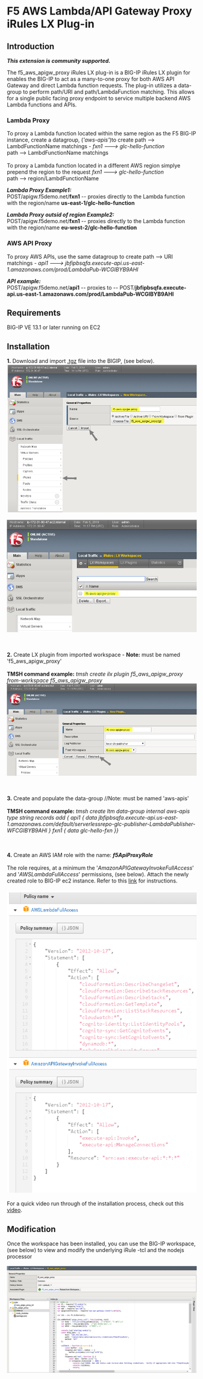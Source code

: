 # F5 AWS Lambda/API Gateway Proxy iRules LX Plug-in

## Introduction

<b><i>**This extension is community supported.**</i></b>

The f5_aws_apigw_proxy iRules LX plug-in is a BIG-IP iRules LX plugin for enables the BIG-IP to act as a many-to-one proxy for both AWS API Gateway and direct Lambda function requests.  The plug-in utilizes a data-group to perform path/URI and path/LambdaFunction matching.  This allows for a single public facing proxy endpoint to service multiple backend AWS Lambda functions and APIs.

### Lambda Proxy
To proxy a Lambda function located within the same region as the F5 BIG-IP instance, create a datagroup, (<i>'aws-apis'</i>)to create path --> LambdFunctionName matchings -   <i>fxn1 ---> glc-hello-function</i><br>path --> LambdFunctionName matchings<br><br>To proxy a Lambda function located in a different AWS region simplye prepend the region to the request <i>fxn1 ---> glc-hello-function</i><br>path --> region/LambdFunctionName   

<b><i>Lambda Proxy Example1:</b></i><br>POST/apigw.f5demo.net/<b>fxn1</b>  -- proxies directly to the Lambda function with the region/name <b>us-east-1/glc-hello-function</b>

<b><i>Lambda Proxy outsid of region Example2:</b></i><br>POST/apigw.f5demo.net/<b>fxn1</b>  -- proxies directly to the Lambda function with the region/name <b>eu-west-2/glc-hello-function</b>


### AWS API Proxy
To proxy AWS APIs, use the same datagroup to create path --> URI matchings -   <i>api1 ---> jbfipbsqfa.execute-api.us-east-1.amazonaws.com/prod/LambdaPub-WCGIBYB9AHI</i><br>     

<b><i>API example:</b></i><br>POST/apigw.f5demo.net/<b>api1</b>  -- proxies to -- POST/<b>jbfipbsqfa.execute-api.us-east-1.amazonaws.com/prod/LambdaPub-WCGIBYB9AHI</b>
        
## Requirements

BIG-IP VE 13.1 or later running on EC2

## Installation

<b>1.</b> Download and import [.tgz](https://github.com/gregcoward/f5-aws-apigw-proxy/releases/download/1.0.0/f5_aws_apigw_proxy.tgz) file into the BIGIP, (see below). 
<br><img src="images/impwrkspace.png"><br>
<br><img src="images/installedwrkspace.png"><br> 

<br><br><b>2.</b> Create LX plugin from imported workspace   -  <b>Note:</b> must be named 'f5_aws_apigw_proxy'
<br><br><b>TMSH command example:</b> <i>tmsh create ilx plugin f5_aws_apigw_proxy from-workspace f5_aws_apigw_proxy</i>
<br><img src="images/newplugin.png"><br>

<br><br><b>3.</b> Create and populate the data-group  //Note: must be named 'aws-apis'
<br><br><b>TMSH command example:</b> <i>tmsh create ltm data-group internal aws-apis type string records add { api1 { data jbfipbsqfa.execute-api.us-east-1.amazonaws.com/default/serverlessrepo-glc-publisher-LambdaPublisher-WFCGIBYB9AHI } fxn1 { data glc-hello-fxn }}</i>

<br><br><b>4.</b> Create an AWS IAM role with the name:  <b><i>f5ApiProxyRole</i></b>  <br><br>The role requires, at a minimum the '<i>AmazonAPIGatewayInvokeFullAccess</i>' and '<i>AWSLambdaFullAccess</i>' permissions, (see below).  Attach the newly created role to BIG-IP ec2 instance. Refer to this [link](https://aws.amazon.com/blogs/security/easily-replace-or-attach-an-iam-role-to-an-existing-ec2-instance-by-using-the-ec2-console/) for instructions. 
<br><br><img width="600" height="800" src="images/perms.png"><br><br>
For a quick video run through of the installation process, check out this [video](https://www.youtube.com/watch?v=lY-LQtkKu0o).

## Modification 

Once the workspace has been installed, you can use the BIG-IP workspace, (see below) to view and modify the underlying iRule -tcl  and the nodejs processor
<br><br><img src="images/workspace.png">

</body>	
</HTML>
